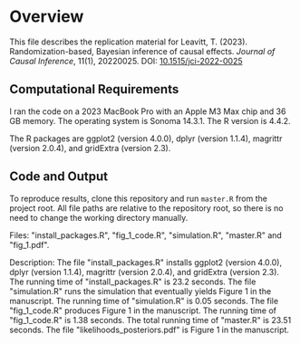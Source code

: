 # Overview
This file describes the replication material for Leavitt, T. (2023). Randomization-based, Bayesian inference of causal effects. _Journal of Causal Inference_, 11(1), 20220025. DOI: [10.1515/jci-2022-0025](https://doi.org/10.1515/jci-2022-0025)

## Computational Requirements

I ran the code on a 2023 MacBook Pro with an Apple M3 Max chip and 36 GB memory. The operating system is Sonoma 14.3.1. The R version is 4.4.2.

The R packages are ggplot2 (version 4.0.0), dplyr (version 1.1.4), magrittr (version 2.0.4), and gridExtra (version 2.3).

## Code and Output

To reproduce results, clone this repository and run `master.R` from the project root. All file paths are relative to the repository root, so there is no need to change the working directory manually.

Files: "install_packages.R", "fig_1_code.R", "simulation.R", "master.R" and "fig_1.pdf".

Description: The file "install_packages.R" installs ggplot2 (version 4.0.0), dplyr (version 1.1.4), magrittr (version 2.0.4), and gridExtra (version 2.3). The running time of "install_packages.R" is 23.2 seconds. The file "simulation.R" runs the simulation that eventually yields Figure 1 in the manuscript. The running time of "simulation.R" is 0.05 seconds. The file "fig_1_code.R" produces Figure 1 in the manuscript. The running time of "fig_1_code.R" is 1.38 seconds. The total running time of "master.R" is 23.51 seconds. The file "likelihoods_posteriors.pdf" is Figure 1 in the manuscript.